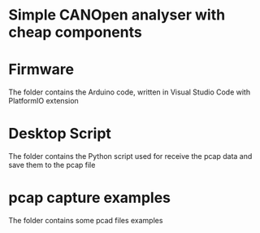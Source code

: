 # Simple CANOpen analyser with cheap components

# Firmware
The folder contains the Arduino code, written in Visual Studio Code with PlatformIO extension

# Desktop Script
The folder contains the Python script used for receive the pcap data and save them to the pcap file

# pcap capture examples
The folder contains some pcad files examples